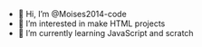 - 👋 Hi, I’m @Moises2014-code
- 👀 I’m interested in make HTML projects
- 🌱 I’m currently learning JavaScript and scratch
<!---
Moises2014-code/Moises2014-code is a ✨ special ✨ repository because its `README.md` (this file) appears on your GitHub profile.
You can click the Preview link to take a look at your changes.
--->
